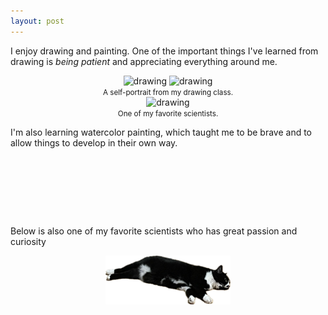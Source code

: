 ```yaml
---
layout: post
---
```


I enjoy drawing and painting. One of the important things I've learned from drawing is *being patient* and appreciating everything around me. 

<center><img src="selfportrait-0.png" alt="drawing" style="max-width: 45%;"> <img src="selfportrait-1.png" alt="drawing" style="max-width: 45%;"><br><small>A self-portrait from my drawing class.</small></center>

<center><img src="drawing2017-e.jpg" alt="drawing" style="max-width: 45%;"><br><small>One of my favorite scientists.</small></center>

I'm also learning watercolor painting, which taught me to be brave and to allow things to develop in their own way. 

<div style="height: 1in;"></div>

Below is also one of my favorite scientists who has great passion and curiosity
<center><img src="xiaohei.png" alt="..." width="200"></center>

